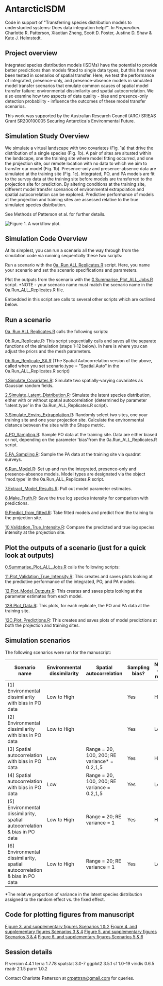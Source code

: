 # AntarcticISDM

Code in support of "Transferring species distribution models to understudied systems: Does data integration help?". _In Preparation._ Charlotte R. Patterson, Xiaotian Zheng, Scott D. Foster, Justine D. Shaw & Kate J. Helmstedt.

## Project overview
Integrated species distribution models (ISDMs) have the potential to provide better predictions than models fitted to single data types, but this has never been tested in scenarios of spatial transfer. Here, we test the performance of integrated, presence-only, and presence-absence models in simulated model transfer scenarios that emulate common causes of spatial model transfer failure: environmental dissimilarity and spatial autocorrelation. We also examine how two aspects of data quality - bias and presence-only detection probability - influence the outcomes of these model transfer scenarios. 

This work was supported by the Australian Research Council (ARC) SRIEAS Grant SR200100005 Securing Antarctica's Environmental Future.

## Simulation Study Overview

We simulate a virtual landscape with two covariates (Fig. 1a) that drive the distribution of a single species (Fig. 1b). A pair of sites are situated within the landscape, one the training site where model fitting occurred, and one the projection site, our remote location with no data to which we aim to transfer our model (Fig. 1b). Presence-only and presence-absence data are simulated at the training site (Fig. 1c). Integrated, PO, and PA models are fit to the survey data at the training site before models are transferred to the projection site for prediction. By altering conditions at the training site, different model transfer scenarios of environmental extrapolation and spatial autocorrelation can be explored. Predictive performance of models at the projection and training sites are assessed relative to the true simulated species distribution.

See Methods of Patterson et al. for further details.

![Figure 1. A workflow plot.](https://github.com/patch105/AntarcticISDM/blob/main/Figures/WORKFLOW_PLOT.png)

## Simulation Code Overview

At its simplest, you can run a scenario all the way through from the simulation code via running sequentially these two scripts:

Run a scenario with the [0a. Run ALL Replicates.R](https://github.com/patch105/AntarcticISDM/blob/main/0a.Run_ALL_Replicates.R) script. Here, you name your scenario and set the scenario specifications and parameters. 

Plot the outputs from the scenario with the [0.Summarise_Plot_ALL_Jobs.R](https://github.com/patch105/AntarcticISDM/blob/main/0.Summarise_Plot_ALL_Jobs.R) script. *NOTE - your scenario name must match the scenario name in the 0a.Run_ALL_Replicates.R file.

Embedded in this script are calls to several other scripts which are outlined below.

## Run a scenario

[0a. Run ALL Replicates.R](https://github.com/patch105/AntarcticISDM/blob/main/0a.Run_ALL_Replicates.R) calls the following scripts:

[0b.Run_Replicate.R](https://github.com/patch105/AntarcticISDM/blob/main/0b.Run_Replicate.R): This script sequentially calls and saves all the separate functions of the simulation (steps 1-12 below). In here is where you can adjust the priors and the mesh parameters.

[0b.Run_Replicate_SA.R](https://github.com/patch105/AntarcticISDM/blob/main/0b.Run_Replicate_SA.R) (The Spatial Autocorrelation version of the above, called when you set scenario.type = "Spatial.Auto" in the 0a.Run_ALL_Replicates.R script)

[1.Simulate_Covariates.R](https://github.com/patch105/AntarcticISDM/blob/main/1.Simulate_Covariates.R): Simulate two spatially-varying covariates as Gaussian random fields.

[2.Simulate_Latent_Distribution.R](https://github.com/patch105/AntarcticISDM/blob/main/2.Simulate_Latent_Distribution.R): Simulate the latent species distribution, either with or without spatial autocorrelation (determined by parameter 'latent.type' in the 0a.Run_ALL_Replicates.R script).

[3.Simulate_Enviro_Extrapolation.R](https://github.com/patch105/AntarcticISDM/blob/main/3.Simulate_Enviro_Extrapolation.R): Randomly select two sites, one your training site and one your projection site. Calculate the environmental distance between the sites with the Shape metric.

[4.PO_Sampling.R](https://github.com/patch105/AntarcticISDM/blob/main/4.PO_Sampling.R): Sample PO data at the training site. Data are either biased or not, depending on the parameter 'bias'from the 0a.Run_ALL_Replicates.R script.

[5.PA_Sampling.R](https://github.com/patch105/AntarcticISDM/blob/main/5.PA_Sampling.R): Sample the PA data at the training site via quadrat surveys.

[6.Run_Model.R](https://github.com/patch105/AntarcticISDM/blob/main/6.Run_Model.R): Set up and run the integrated, presence-only and presence-absence models. Model types are designated via the object 'mod.type' in the 0a.Run_ALL_Replicates.R script.

[7.Extract_Model_Results.R](https://github.com/patch105/AntarcticISDM/blob/main/7.Extract_Model_Results.R): Pull out model parameter estimates. 

[8.Make_Truth.R](https://github.com/patch105/AntarcticISDM/blob/main/8.Make_Truth.R): Save the true log species intensity for comparison with predictions.

[9.Predict_from_fitted.R](https://github.com/patch105/AntarcticISDM/blob/main/9.Predict_from_fitted.R): Take fitted models and predict from the training to the projection site. 

[10.Validation_True_Intensity.R](https://github.com/patch105/AntarcticISDM/blob/main/10.Validation_True_Intensity.R): Compare the predicted and true log species intensity at the projection site.

## Plot the outputs of a scenario (just for a quick look at outputs)

[0.Summarise_Plot_ALL_Jobs.R](https://github.com/patch105/AntarcticISDM/blob/main/0.Summarise_Plot_ALL_Jobs.R) calls the following scripts:

[11.Plot_Validation_True_Intensity.R](https://github.com/patch105/AntarcticISDM/blob/main/11.Plot_Validation_True_Intensity.R): This creates and saves plots looking at the predictive performance of the integrated, PO, and PA models.

[12.Plot_Model_Outputs.R](https://github.com/patch105/AntarcticISDM/blob/main/12.Plot_Model_Outputs.R): This creates and saves plots looking at the parameter estimates from each model.

[12B.Plot_Data.R](https://github.com/patch105/AntarcticISDM/blob/main/12B.Plot_Data.R): This plots, for each replicate, the PO and PA data at the training site.

[12C.Plot_Predictions.R](https://github.com/patch105/AntarcticISDM/blob/main/12C.Plot_Predictions.R): This creates and saves plots of model predictions at both the projection and training sites.

## Simulation scenarios

The following scenarios were run for the manuscript:

Scenario name | Environmental dissimilarity | Spatial autocorrelation | Sampling bias? | Number of PO records | Run scenario 
--- | --- | --- | --- |--- |---
(1) Environmental dissimilarity with bias in PO data | Low to High |  | Yes | High | [Scenario_1](https://github.com/patch105/AntarcticISDM/blob/main/Scenarios/0a.Run_ALL_Replicates_Scenario_1.R) 
(2) Environmental dissimilarity with bias in PO data | Low to High |  | Yes | Low | [Scenario_2](https://github.com/patch105/AntarcticISDM/blob/main/Scenarios/0a.Run_ALL_Replicates_Scenario_2.R) 
(3) Spatial autocorrelation with bias in PO data | Low | Range = 20, 100, 200; RE variance* = 0.2,1,5 | Yes | High | [Scenario 3](https://github.com/patch105/AntarcticISDM/tree/main/Scenarios/Scenario_3)  
(4) Spatial autocorrelation with bias in PO data | Low | Range = 20, 100, 200; RE variance = 0.2,1,5 | Yes | Low | [Scenario 4](https://github.com/patch105/AntarcticISDM/tree/main/Scenarios/Scenario_4)  
(5) Environmental dissimilarity, spatial autocorrelation & bias in PO data | Low to High | Range = 20; RE variance = 1 | Yes | High | [Scenario 5](https://github.com/patch105/AntarcticISDM/blob/main/Scenarios/0a.Run_ALL_Replicates_Scenario_5.R)
(6) Environmental dissimilarity, spatial autocorrelation & bias in PO data | Low to High | Range = 20; RE variance = 1 | Yes | Low | [Scenario 6](https://github.com/patch105/AntarcticISDM/blob/main/Scenarios/0a.Run_ALL_Replicates_Scenario_6.R) 

\*The relative proportion of variance in the latent species distribution assigned to the random effect vs. the fixed effect. 

## Code for plotting figures from manuscript

[Figure 3. and supplementary figures Scenarios 1 & 2](https://github.com/patch105/AntarcticISDM/blob/main/PLOTTING_Scenario_1.R)
[Figure 4. and supplementary figures Scenarios 3 & 4](https://github.com/patch105/AntarcticISDM/blob/main/PLOTTING_Scenario_5.R)
[Figure 5. and supplementary figures Scenarios 3 & 4](https://github.com/patch105/AntarcticISDM/blob/main/PLOTTING_Scenario_5.R)
[Figure 6. and supplementary figures Scenarios 5 & 6](https://github.com/patch105/AntarcticISDM/blob/main/PLOTTING_Scenario_6.R)

## Session details
R version 4.4.1
terra 1.7.78
spatstat 3.0-7
ggplot2 3.5.1
sf 1.0-19
viridis 0.6.5
readr 2.1.5
purrr 1.0.2


Contact Charlotte Patterson at crpattrsn@gmail.com for queries.
